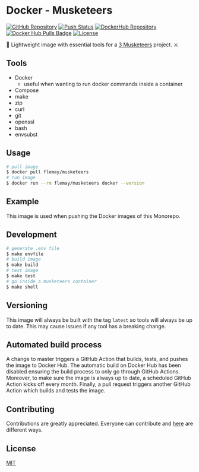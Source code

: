 # Docker - Musketeers

[![GitHub Repository][linkGitHubProjectRepositoryBadge]][linkGitHubProjectRepository]
[![Push Status][linkGitHubActionsProjectBadge]][linkGitHubActionsProject]
[![DockerHub Repository][linkDockerHubProjectBadge]][linkDockerHubProject]
[![Docker Hub Pulls Badge][LinkDockerHubProjectPullsBadge]][linkDockerHubProject]
[![License][linkLicenseBadge]][linkLicense]

🐳 Lightweight image with essential tools for a [3 Musketeers][link3Musketeers] project. ⚔️

## Tools

- Docker
  - useful when wanting to run docker commands inside a container
- Compose
- make
- zip
- curl
- git
- openssl
- bash
- envsubst

## Usage

```bash
# pull image
$ docker pull flemay/musketeers
# run image
$ docker run --rm flemay/musketeers docker --version
```

## Example

This image is used when pushing the Docker images of this Monorepo.

## Development

```bash
# generate .env file
$ make envfile
# build image
$ make build
# test image
$ make test
# go inside a musketeers container
$ make shell
```

## Versioning

This image will always be built with the tag `latest` so tools will always be up to date. This may cause issues if any tool has a breaking change.

## Automated build process

A change to master triggers a GitHub Action that builds, tests, and pushes the image to Docker Hub. The automatic build on Docker Hub has been disabled ensuring the build process to only go through GitHub Actions. Moreover, to make sure the image is always up to date, a scheduled GitHub Action kicks off every month. Finally, a pull request triggers another GitHub Action which builds and tests the image.

## Contributing

Contributions are greatly appreciated. Everyone can contribute and [here][linkProjectContributing] are different ways.

## License

[MIT][linkLicense]


[linkProjectContributing]: CONTRIBUTING.md
[link3Musketeers]: https://3musketeers.io

[linkLicenseBadge]: https://img.shields.io/dub/l/vibe-d.svg
[linkLicense]: LICENSE

[linkGitHubProjectRepositoryBadge]: https://img.shields.io/badge/repository-github-black.svg
[linkGitHubProjectRepository]: https://github.com/flemay/docker-images/tree/master/docker-musketeers
[linkGitHubActionsProjectBadge]: https://github.com/flemay/docker-images/workflows/Push-Musketeers/badge.svg
[linkGitHubActionsProject]: https://github.com/flemay/docker-images/actions

[linkDockerHubProjectBadge]: https://img.shields.io/badge/repository-dockerhub-blue.svg
[linkDockerHubProject]: https://hub.docker.com/r/flemay/musketeers
[LinkDockerHubProjectPullsBadge]: https://img.shields.io/docker/pulls/flemay/musketeers
